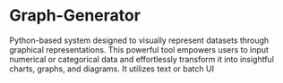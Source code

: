 # Graph-Generator
Python-based system designed to visually represent datasets through graphical representations. This powerful tool empowers users to input numerical or categorical data and effortlessly transform it into insightful charts, graphs, and diagrams. It utilizes text or batch UI
